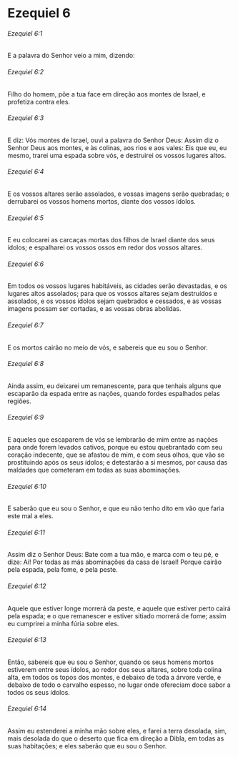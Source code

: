 # Ezequiel 6

###### Ezequiel 6:1

E a palavra do Senhor veio a mim, dizendo:

###### Ezequiel 6:2

Filho do homem, põe a tua face em direção aos montes de Israel, e profetiza contra eles.

###### Ezequiel 6:3

E diz: Vós montes de Israel, ouvi a palavra do Senhor Deus: Assim diz o Senhor Deus aos montes, e às colinas, aos rios e aos vales: Eis que eu, eu mesmo, trarei uma espada sobre vós, e destruirei os vossos lugares altos.

###### Ezequiel 6:4

E os vossos altares serão assolados, e vossas imagens serão quebradas; e derrubarei os vossos homens mortos, diante dos vossos ídolos.

###### Ezequiel 6:5

E eu colocarei as carcaças mortas dos filhos de Israel diante dos seus ídolos; e espalharei os vossos ossos em redor dos vossos altares.

###### Ezequiel 6:6

Em todos os vossos lugares habitáveis, as cidades serão devastadas, e os lugares altos assolados; para que os vossos altares sejam destruídos e assolados, e os vossos ídolos sejam quebrados e cessados, e as vossas imagens possam ser cortadas, e as vossas obras abolidas.

###### Ezequiel 6:7

E os mortos cairão no meio de vós, e sabereis que eu sou o Senhor.

###### Ezequiel 6:8

Ainda assim, eu deixarei um remanescente, para que tenhais alguns que escaparão da espada entre as nações, quando fordes espalhados pelas regiões.

###### Ezequiel 6:9

E aqueles que escaparem de vós se lembrarão de mim entre as nações para onde forem levados cativos, porque eu estou quebrantado com seu coração indecente, que se afastou de mim, e com seus olhos, que vão se prostituindo após os seus ídolos; e detestarão a si mesmos, por causa das maldades que cometeram em todas as suas abominações.

###### Ezequiel 6:10

E saberão que eu sou o Senhor, e que eu não tenho dito em vão que faria este mal a eles.

###### Ezequiel 6:11

Assim diz o Senhor Deus: Bate com a tua mão, e marca com o teu pé, e dize: Ai! Por todas as más abominações da casa de Israel! Porque cairão pela espada, pela fome, e pela peste.

###### Ezequiel 6:12

Aquele que estiver longe morrerá da peste, e aquele que estiver perto cairá pela espada; e o que remanescer e estiver sitiado morrerá de fome; assim eu cumprirei a minha fúria sobre eles.

###### Ezequiel 6:13

Então, sabereis que eu sou o Senhor, quando os seus homens mortos estiverem entre seus ídolos, ao redor dos seus altares, sobre toda colina alta, em todos os topos dos montes, e debaixo de toda a árvore verde, e debaixo de todo o carvalho espesso, no lugar onde ofereciam doce sabor a todos os seus ídolos.

###### Ezequiel 6:14

Assim eu estenderei a minha mão sobre eles, e farei a terra desolada, sim, mais desolada do que o deserto que fica em direção a Dibla, em todas as suas habitações; e eles saberão que eu sou o Senhor.

